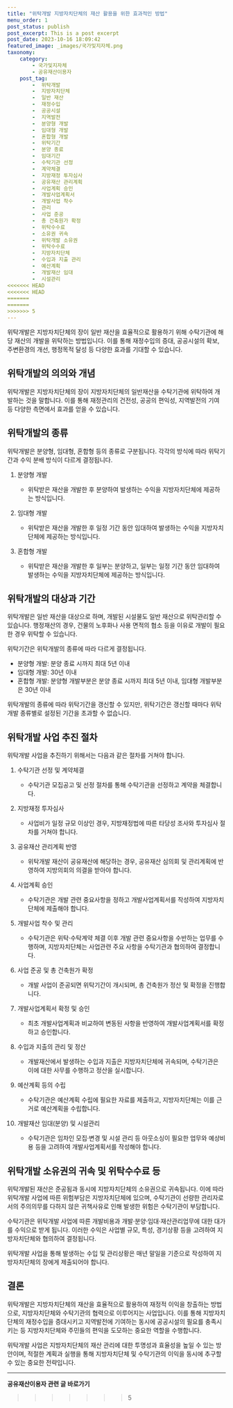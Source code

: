 ```yaml
---
title: "위탁개발 지방자치단체의 재산 활용을 위한 효과적인 방법"
menu_order: 1
post_status: publish
post_excerpt: This is a post excerpt
post_date: 2023-10-16 18:09:42
featured_image: _images/국가및지자체.png
taxonomy:
    category:
        - 국가및지자체
        - 공유재산이용자
    post_tag:
        -  위탁개발
        -  지방자치단체
        -  일반 재산
        -  재정수입
        -  공공시설
        -  지역발전
        -  분양형 개발
        -  임대형 개발
        -  혼합형 개발
        -  위탁기간
        -  분양 종료
        -  임대기간
        -  수탁기관 선정
        -  계약체결
        -  지방재정 투자심사
        -  공유재산 관리계획
        -  사업계획 승인
        -  개발사업계획서
        -  개발사업 착수
        -  관리
        -  사업 준공
        -  총 건축원가 확정
        -  위탁수수료
        -  소유권 귀속
        -  위탁개발 소유권
        -  위탁수수료
        -  지방자치단체
        -  수입과 지출 관리
        -  예산계획
        -  개발재산 임대
        -  시설관리
<<<<<<< HEAD
<<<<<<< HEAD
=======
=======
>>>>>>> 5
---
```



위탁개발은 지방자치단체의 장이 일반 재산을 효율적으로 활용하기 위해 수탁기관에 해당 재산의 개발을 위탁하는 방법입니다. 이를 통해 재정수입의 증대, 공공시설의 확보, 주변환경의 개선, 행정목적 달성 등 다양한 효과를 기대할 수 있습니다.

## 위탁개발의 의의와 개념

위탁개발은 지방자치단체의 장이 지방자치단체의 일반재산을 수탁기관에 위탁하여 개발하는 것을 말합니다. 이를 통해 재정관리의 건전성, 공공의 편익성, 지역발전의 기여 등 다양한 측면에서 효과를 얻을 수 있습니다.

## 위탁개발의 종류

위탁개발은 분양형, 임대형, 혼합형 등의 종류로 구분됩니다. 각각의 방식에 따라 위탁기간과 수익 분배 방식이 다르게 결정됩니다.

1. 분양형 개발
   - 위탁받은 재산을 개발한 후 분양하여 발생하는 수익을 지방자치단체에 제공하는 방식입니다.

2. 임대형 개발
   - 위탁받은 재산을 개발한 후 일정 기간 동안 임대하여 발생하는 수익을 지방자치단체에 제공하는 방식입니다.

3. 혼합형 개발
   - 위탁받은 재산을 개발한 후 일부는 분양하고, 일부는 일정 기간 동안 임대하여 발생하는 수익을 지방자치단체에 제공하는 방식입니다.

## 위탁개발의 대상과 기간

위탁개발은 일반 재산을 대상으로 하며, 개발된 시설물도 일반 재산으로 위탁관리할 수 있습니다. 행정재산의 경우, 건물의 노후화나 사용 면적의 협소 등을 이유로 개발이 필요한 경우 위탁할 수 있습니다.

위탁기간은 위탁개발의 종류에 따라 다르게 결정됩니다.

- 분양형 개발: 분양 종료 시까지 최대 5년 이내
- 임대형 개발: 30년 이내
- 혼합형 개발: 분양형 개발부분은 분양 종료 시까지 최대 5년 이내, 임대형 개발부분은 30년 이내

위탁개발의 종류에 따라 위탁기간을 갱신할 수 있지만, 위탁기간은 갱신할 때마다 위탁개발 종류별로 설정된 기간을 초과할 수 없습니다.

## 위탁개발 사업 추진 절차

위탁개발 사업을 추진하기 위해서는 다음과 같은 절차를 거쳐야 합니다.

1. 수탁기관 선정 및 계약체결
   - 수탁기관 모집공고 및 선정 절차를 통해 수탁기관을 선정하고 계약을 체결합니다.

2. 지방재정 투자심사
   - 사업비가 일정 규모 이상인 경우, 지방재정법에 따른 타당성 조사와 투자심사 절차를 거쳐야 합니다.

3. 공유재산 관리계획 반영
   - 위탁개발 재산이 공유재산에 해당하는 경우, 공유재산 심의회 및 관리계획에 반영하여 지방의회의 의결을 받아야 합니다.

4. 사업계획 승인
   - 수탁기관은 개발 관련 중요사항을 정하고 개발사업계획서를 작성하여 지방자치단체에 제출해야 합니다.

5. 개발사업 착수 및 관리
   - 수탁기관은 위탁·수탁계약 체결 이후 개발 관련 중요사항을 수반하는 업무를 수행하며, 지방자치단체는 사업관련 주요 사항을 수탁기관과 협의하여 결정합니다.

6. 사업 준공 및 총 건축원가 확정
   - 개발 사업이 준공되면 위탁기간이 개시되며, 총 건축원가 정산 및 확정을 진행합니다.

7. 개발사업계획서 확정 및 승인
   - 최초 개발사업계획과 비교하여 변동된 사항을 반영하여 개발사업계획서를 확정하고 승인합니다.

8. 수입과 지출의 관리 및 정산
   - 개발재산에서 발생하는 수입과 지출은 지방자치단체에 귀속되며, 수탁기관은 이에 대한 사무를 수행하고 정산을 실시합니다.

9. 예산계획 등의 수립
   - 수탁기관은 예산계획 수립에 필요한 자료를 제출하고, 지방자치단체는 이를 근거로 예산계획을 수립합니다.

10. 개발재산 임대(분양) 및 시설관리
    - 수탁기관은 임차인 모집·변경 및 시설 관리 등 아웃소싱이 필요한 업무와 예상비용 등을 고려하여 개발사업계획서를 작성해야 합니다.

## 위탁개발 소유권의 귀속 및 위탁수수료 등

위탁개발된 재산은 준공됨과 동시에 지방자치단체의 소유권으로 귀속됩니다. 이에 따라 위탁개발 사업에 따른 위험부담은 지방자치단체에 있으며, 수탁기관이 선량한 관리자로서의 주의의무를 다하지 않은 귀책사유로 인해 발생한 위험은 수탁기관이 부담합니다.

수탁기관은 위탁개발 사업에 따른 개발비용과 개발·분양·임대·재산관리업무에 대한 대가를 수익으로 받게 됩니다. 이러한 수익은 사업별 규모, 특성, 경기상황 등을 고려하여 지방자치단체와 협의하여 결정됩니다.

위탁개발 사업을 통해 발생하는 수입 및 관리상황은 매년 말일을 기준으로 작성하여 지방자치단체의 장에게 제출되어야 합니다.

## 결론

위탁개발은 지방자치단체의 재산을 효율적으로 활용하여 재정적 이익을 창출하는 방법으로, 지방자치단체와 수탁기관의 협력으로 이루어지는 사업입니다. 이를 통해 지방자치단체의 재정수입을 증대시키고 지역발전에 기여하는 동시에 공공시설의 필요를 충족시키는 등 지방자치단체와 주민들의 편익을 도모하는 중요한 역할을 수행합니다.

위탁개발 사업은 지방자치단체의 재산 관리에 대한 투명성과 효율성을 높일 수 있는 방안이며, 적절한 계획과 실행을 통해 지방자치단체 및 수탁기관의 이익을 동시에 추구할 수 있는 중요한 전략입니다.



<!-- wp:separator -->
<hr class="wp-block-separator has-alpha-channel-opacity"/>
<!-- /wp:separator -->

<!-- wp:group {"backgroundColor":"base","layout":{"type":"constrained"}} -->
<div class="wp-block-group has-base-background-color has-background"><!-- wp:paragraph {"align":"center","fontSize":"large"} -->
<p class="has-text-align-center has-large-font-size"><strong>공유재산이용자 관련 글 바로가기</strong></p>
<!-- /wp:paragraph -->


<!-- wp:latest-posts
{"categories":[{"id":1570,"count":19,"description":"","link":"https://uknowlaw.com/category/%ea%b3%b5%ec%9c%a0%ec%9e%ac%ec%82%b0%ec%9d%b4%ec%9a%a9%ec%9e%90/","name":"공유재산이용자","slug":"공유재산이용자","taxonomy":"category","parent":0,"meta":[],"_links":{"self":[{"href":"https://uknowlaw.com/wp-json/wp/v2/categories/1570"}],"collection":[{"href":"https://uknowlaw.com/wp-json/wp/v2/categories"}],"about":[{"href":"https://uknowlaw.com/wp-json/wp/v2/taxonomies/category"}],"wp:post_type":[{"href":"https://uknowlaw.com/wp-json/wp/v2/posts?categories=1570"}],"curies":[{"name":"wp","href":"https://api.w.org/{rel}","templated":true}]}}],"postsToShow":100,"excerptLength":28,"postLayout":"grid","columns":2,"featuredImageAlign":"left","featuredImageSizeSlug":"large","fontSize":"medium"} /--></div>
<!-- /wp:group -->
>>>>>>> 5
